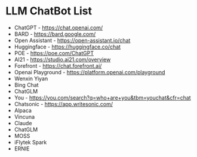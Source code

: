 # LLM ChatBot List

- ChatGPT - https://chat.openai.com/
- BARD - https://bard.google.com/
- Open Assistant -  https://open-assistant.io/chat
- Huggingface -  https://huggingface.co/chat
- POE -  https://poe.com/ChatGPT
- AI21 - https://studio.ai21.com/overview
- Forefront - https://chat.forefront.ai/
- Openai Playground - https://platform.openai.com/playground
- Wenxin Yiyan 
- Bing Chat
- ChatGLM 
- You - https://you.com/search?q=who+are+you&tbm=youchat&cfr=chat
- Chatsonic -  https://app.writesonic.com/
- Alpaca
- Vincuna
- Claude
- ChatGLM
- MOSS
- iFlytek Spark
- ERNIE
